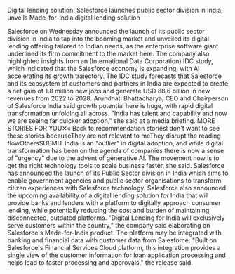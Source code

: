 Digital lending solution: Salesforce launches public sector division in India; unveils Made-for-India digital lending solution

Salesforce on Wednesday announced the launch of its public sector division in India to tap into the booming market and unveiled its digital lending offering tailored to Indian needs, as the enterprise software giant underlined its firm commitment to the market here. The company also highlighted insights from an (International Data Corporation) IDC study, which indicated that the Salesforce economy is expanding, with AI accelerating its growth trajectory.  The IDC study forecasts that Salesforce and its ecosystem of customers and partners in India are expected to create a net gain of 1.8 million new jobs and generate USD 88.6 billion in new revenues from 2022 to 2028. Arundhati Bhattacharya, CEO and Chairperson of Salesforce India said growth potential here is huge, with rapid digital transformation unfolding all across.  "India has talent and capability and now we are seeing far quicker adoption," she said at a media briefing. MORE STORIES FOR YOU✕« Back to recommendation storiesI don't want to see these stories becauseThey are not relevant to meThey disrupt the reading flowOthersSUBMIT India is an "outlier" in digital adoption, and while digital transformation has been on the agenda of companies there is now a sense of "urgency" due to the advent of generative AI.  The movement now is to get the right technology tools to scale business faster, she said.  Salesforce has announced the launch of its Public Sector division in India which aims to enable government agencies and public sector organisations to transform citizen experiences with Salesforce technology.  Salesforce also announced the upcoming availability of a digital lending solution for India that will provide banks and lenders with a platform to digitally approach consumer lending, while potentially reducing the cost and burden of maintaining disconnected, outdated platforms. "Digital Lending for India will exclusively serve customers within the country," the company said elaborating on Salesforce's Made-for-India product.  The platform may be integrated with banking and financial data with customer data from Salesforce.  "Built on Salesforce's Financial Services Cloud platform, this integration provides a single view of the customer information for loan application processing and helps lead to faster processing and approvals," the release said.